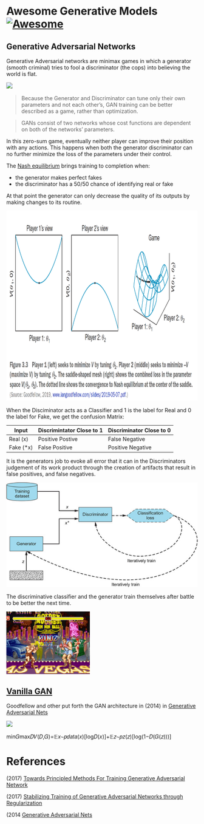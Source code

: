 #  Awesome Generative Models [![Awesome](https://cdn.rawgit.com/sindresorhus/awesome/d7305f38d29fed78fa85652e3a63e154dd8e8829/media/badge.svg)](https://github.com/sindresorhus/awesome)

## Generative Adversarial Networks

Generative Adversarial networks are minimax games in which a generator (smooth criminal) tries to fool a discriminator (the cops) into believing the world is flat. 

<img src="flat_earth.gif"  height="400" /> 

> Because the Generator and Discriminator can tune only their own parameters and not each other’s, GAN training can be better described as a game, rather than optimization.

> GANs consist of two networks whose cost functions are dependent on both of the networks’ parameters. 

In this zero-sum game, eventually neither player can improve their position with any actions. This happens when both the generator discriminator can no further minimize the loss of the parameters under their control.

The [Nash equilibrium](https://www.investopedia.com/terms/n/nash-equilibrium.asp#:~:text=The%20Nash%20equilibrium%20is%20a%20decision%2Dmaking%20theorem%20within%20game,the%20decisions%20of%20other%20players.) brings training to completion when: 
  * the generator makes perfect fakes
  * the discriminator has a 50/50 chance of identifying real or fake

At that point the generator can only decrease the quality of its outputs by making changes to its routine. 

<img src="gan_equal.png" height="500" />

When the Disciminator acts as a Classifier and 1 is the label for Real and 0 the label for Fake, we get the confusion Matrix: 

| Input | Discrimintator Close to 1 | Discriminator Close to 0 |
| ---- | ---- | --- | 
|Real (x) | Positive Postive | False Negative |
| Fake (*x) | False Positive | Positive Negative |

It is the generators job to evoke all error that it can in the Discriminators judgement of its work product through the creation of artifacts that result in false positives, and false negatives. 

![Gans](gan.jpg)

The discriminative classifier and the generator train themselves after battle to be better the next time.

<img src="sf.gif" />


## [Vanilla GAN](https://youtu.be/HGYYEUSm-0Q)

Goodfellow and other put forth the GAN architecture in (2014) in [Generative Adversarial Nets](https://arxiv.org/pdf/1406.2661.pdf)

<img src="https://render.githubusercontent.com/render/math?math=\large \min G \max D V(D,G) = \math{E}_x~p data(x) [logD(x)] + E_z~p_z(z)[log(1 - D(G(Z)))]">

min𝐺max𝐷𝑉(𝐷,𝐺)=𝔼𝑥∼𝑝𝑑𝑎𝑡𝑎(𝑥)[log𝐷(𝑥)]+𝔼𝑧∼𝑝𝑧(𝑧)[log(1−𝐷(𝐺(𝑧)))]

# References

(2017) [Towards Principled Methods For Training Generative Adversarial Network](https://arxiv.org/pdf/1701.04862.pdf)

(2017) [Stabilizing Training of Generative Adversarial Networks through Regularization](https://arxiv.org/pdf/1705.09367.pdf)

(2014 [Generative Adversarial Nets](https://arxiv.org/pdf/1406.2661.pdf)

